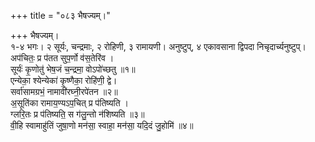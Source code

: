 +++
title = "०८३ भैषज्यम्।"

+++
भैषज्यम्।  
१-४ भगः। २ सूर्यः, चन्द्रमाः, २ रोहिणी, ३ रामायणी। अनुष्टुप्, ४ एकावसाना द्विपदा निचृदार्च्यनुष्टुप्।  
अप॑चितः॒ प्र प॑तत सुप॒र्णो व॑स॒तेरि॑व ।  
सूर्यः॑ कृ॒णोतु॑ भेष॒जं च॒न्द्रमा॒ वोऽपो॑च्छतु ॥१॥  
एन्येका॒ श्येन्येका॑ कृ॒ष्णैका॒ रोहि॑णी॒ द्वे।  
सर्वा॑सामग्रभं॒ नामावी॑रघ्नी॒रपे॑तन ॥२॥  
अ॒सूति॑का रामाय॒ण्यऽप॒चित् प्र प॑तिष्यति ।  
ग्लरि॒तः प्र प॑तिष्यति॒ स ग॑लु॒न्तो न॑शिष्यति ॥३॥  
वी॒हि स्वामाहु॑तिं जुषा॒णो मन॑सा॒ स्वाहा॒ मन॑सा॒ यदि॒दं जु॒होमि॑ ॥४॥